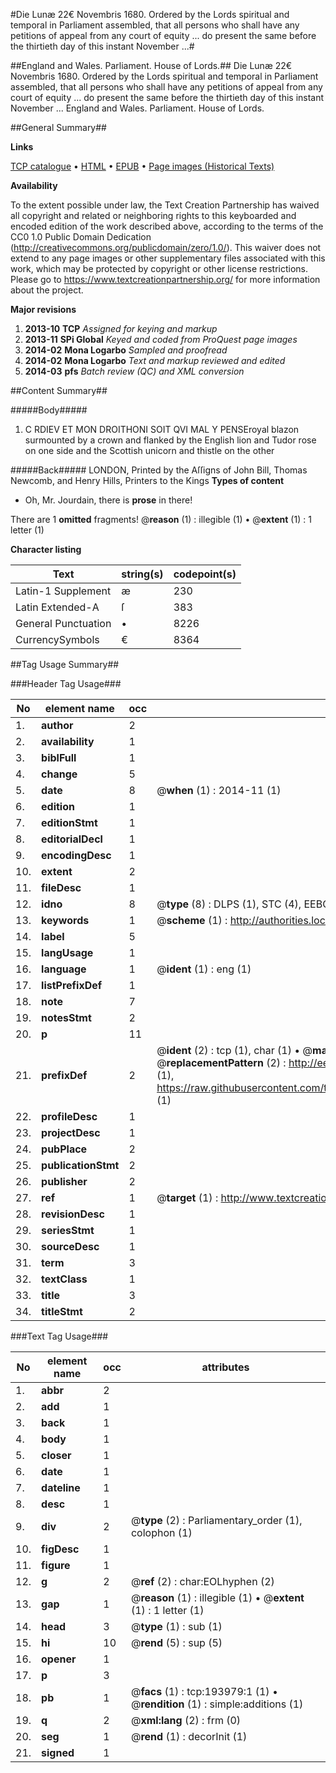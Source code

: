 #Die Lunæ 22€ Novembris 1680. Ordered by the Lords spiritual and temporal in Parliament assembled, that all persons who shall have any petitions of appeal from any court of equity ... do present the same before the thirtieth day of this instant November ...#

##England and Wales. Parliament. House of Lords.##
Die Lunæ 22€ Novembris 1680. Ordered by the Lords spiritual and temporal in Parliament assembled, that all persons who shall have any petitions of appeal from any court of equity ... do present the same before the thirtieth day of this instant November ...
England and Wales. Parliament. House of Lords.

##General Summary##

**Links**

[TCP catalogue](http://www.ota.ox.ac.uk/tcp/)  • 
[HTML](http://tei.it.ox.ac.uk/tcp/Texts-HTML/free/B22/B22459.html)  • 
[EPUB](http://tei.it.ox.ac.uk/tcp/Texts-EPUB/free/B22/B22459.epub) • 
[Page images (Historical Texts)](https://historicaltexts.jisc.ac.uk/eebo-99890535e)

**Availability**

To the extent possible under law, the Text Creation Partnership has waived all copyright and related or neighboring rights to this keyboarded and encoded edition of the work described above, according to the terms of the CC0 1.0 Public Domain Dedication (http://creativecommons.org/publicdomain/zero/1.0/). This waiver does not extend to any page images or other supplementary files associated with this work, which may be protected by copyright or other license restrictions. Please go to https://www.textcreationpartnership.org/ for more information about the project.

**Major revisions**

1. __2013-10__ __TCP__ *Assigned for keying and markup*
1. __2013-11__ __SPi Global__ *Keyed and coded from ProQuest page images*
1. __2014-02__ __Mona Logarbo__ *Sampled and proofread*
1. __2014-02__ __Mona Logarbo__ *Text and markup reviewed and edited*
1. __2014-03__ __pfs__ *Batch review (QC) and XML conversion*

##Content Summary##

#####Body#####

1. C RDIEV ET MON DROITHONI SOIT QVI MAL Y PENSEroyal blazon surmounted by a crown and flanked by the English lion and Tudor rose on one side and the Scottish unicorn and thistle on the other

#####Back#####
LONDON, Printed by the Aſſigns of John Bill, Thomas Newcomb, and Henry Hills, Printers to the Kings 
**Types of content**

  * Oh, Mr. Jourdain, there is **prose** in there!

There are 1 **omitted** fragments! 
 @__reason__ (1) : illegible (1)  •  @__extent__ (1) : 1 letter (1)

**Character listing**


|Text|string(s)|codepoint(s)|
|---|---|---|
|Latin-1 Supplement|æ|230|
|Latin Extended-A|ſ|383|
|General Punctuation|•|8226|
|CurrencySymbols|€|8364|

##Tag Usage Summary##

###Header Tag Usage###

|No|element name|occ|attributes|
|---|---|---|---|
|1.|__author__|2||
|2.|__availability__|1||
|3.|__biblFull__|1||
|4.|__change__|5||
|5.|__date__|8| @__when__ (1) : 2014-11 (1)|
|6.|__edition__|1||
|7.|__editionStmt__|1||
|8.|__editorialDecl__|1||
|9.|__encodingDesc__|1||
|10.|__extent__|2||
|11.|__fileDesc__|1||
|12.|__idno__|8| @__type__ (8) : DLPS (1), STC (4), EEBO-CITATION (1), PROQUEST (1), VID (1)|
|13.|__keywords__|1| @__scheme__ (1) : http://authorities.loc.gov/ (1)|
|14.|__label__|5||
|15.|__langUsage__|1||
|16.|__language__|1| @__ident__ (1) : eng (1)|
|17.|__listPrefixDef__|1||
|18.|__note__|7||
|19.|__notesStmt__|2||
|20.|__p__|11||
|21.|__prefixDef__|2| @__ident__ (2) : tcp (1), char (1)  •  @__matchPattern__ (2) : ([0-9\-]+):([0-9IVX]+) (1), (.+) (1)  •  @__replacementPattern__ (2) : http://eebo.chadwyck.com/downloadtiff?vid=$1&page=$2 (1), https://raw.githubusercontent.com/textcreationpartnership/Texts/master/tcpchars.xml#$1 (1)|
|22.|__profileDesc__|1||
|23.|__projectDesc__|1||
|24.|__pubPlace__|2||
|25.|__publicationStmt__|2||
|26.|__publisher__|2||
|27.|__ref__|1| @__target__ (1) : http://www.textcreationpartnership.org/docs/. (1)|
|28.|__revisionDesc__|1||
|29.|__seriesStmt__|1||
|30.|__sourceDesc__|1||
|31.|__term__|3||
|32.|__textClass__|1||
|33.|__title__|3||
|34.|__titleStmt__|2||


###Text Tag Usage###

|No|element name|occ|attributes|
|---|---|---|---|
|1.|__abbr__|2||
|2.|__add__|1||
|3.|__back__|1||
|4.|__body__|1||
|5.|__closer__|1||
|6.|__date__|1||
|7.|__dateline__|1||
|8.|__desc__|1||
|9.|__div__|2| @__type__ (2) : Parliamentary_order (1), colophon (1)|
|10.|__figDesc__|1||
|11.|__figure__|1||
|12.|__g__|2| @__ref__ (2) : char:EOLhyphen (2)|
|13.|__gap__|1| @__reason__ (1) : illegible (1)  •  @__extent__ (1) : 1 letter (1)|
|14.|__head__|3| @__type__ (1) : sub (1)|
|15.|__hi__|10| @__rend__ (5) : sup (5)|
|16.|__opener__|1||
|17.|__p__|3||
|18.|__pb__|1| @__facs__ (1) : tcp:193979:1 (1)  •  @__rendition__ (1) : simple:additions (1)|
|19.|__q__|2| @__xml:lang__ (2) : frm (0)|
|20.|__seg__|1| @__rend__ (1) : decorInit (1)|
|21.|__signed__|1||
